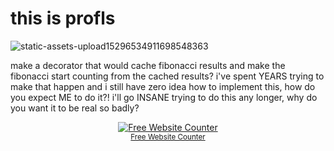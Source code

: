 # this is profls
![static-assets-upload15296534911698548363](https://github.com/user-attachments/assets/a6e7cda6-ca41-4fbb-a70d-7f7032db5870)

make a decorator that would cache fibonacci results and make the fibonacci start counting from the cached results? i've spent YEARS trying to make that happen and i still have zero idea how to implement this, how do you expect ME to do it?! i'll go INSANE trying to do this any longer, why do you want it to be real so badly?
<div align='center'><a href='https://www.websitecounterfree.com'><img src='https://www.websitecounterfree.com/c.php?d=9&id=61095&s=1' border='0' alt='Free Website Counter'></a><br / ><small><a href='https://www.websitecounterfree.com' title="Free Website Counter">Free Website Counter</a></small></div>
